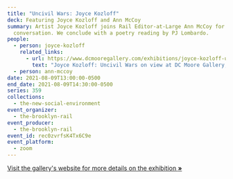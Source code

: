 ```yaml
---
title: "Uncivil Wars: Joyce Kozloff"
deck: Featuring Joyce Kozloff and Ann McCoy
summary: Artist Joyce Kozloff joins Rail Editor-at-Large Ann McCoy for a
  conversation. We conclude with a poetry reading by PJ Lombardo.
people:
  - person: joyce-kozloff
    related_links:
      - url: https://www.dcmooregallery.com/exhibitions/joyce-kozloff-uncivil-wars
        text: "Joyce Kozloff: Uncivil Wars on view at DC Moore Gallery, New York"
  - person: ann-mccoy
date: 2021-08-09T13:00:00-0500
end_date: 2021-08-09T14:30:00-0500
series: 359
collections:
  - the-new-social-environment
event_organizer:
  - the-brooklyn-rail
event_producer:
  - the-brooklyn-rail
event_id: rec0zvrfsK4Tx6C9e
event_platform:
  - zoom
---
```

[Visit the gallery's website for more details on the exhibition **»**](https://www.dcmooregallery.com/exhibitions/joyce-kozloff-uncivil-wars)